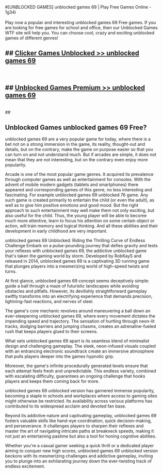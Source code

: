 #[UNBLOCKED GAMES] unblocked games 69 | Play Free Games Online - 1g34i <br>
<br>
Play now a popular and interesting unblocked games 69 Free games. If you are looking for free games for school and office, then our Unblocked Games WTF site will help you. You can choose cool, crazy and exciting unblocked games of different genres!


## ##  [Clicker Games Unblocked >> unblocked games 69](http://freeplayer.one?title=unblocked_games_69&ref=22)
  <br>

##  ## [Unblocked Games Premium >> unblocked games 69](http://freeplayer.one?title=unblocked_games_69&ref=22)
  <br>
  ##



## Unblocked Games unblocked games 69 Free?

unblocked games 69 are a very popular game for today, where there is a bet not on a strong immersion in the game, its reality, thought-out and details, but on the contrary, make the game on purpose easier so that you can turn on and not understand much. But if arcades are simple, it does not mean that they are not interesting, but on the contrary even enjoy more popularity.

Arcade is one of the most popular game genres. It acquired its prevalence through computer games as well as entertainment for consoles. With the advent of mobile modern gadgets (tablets and smartphones) there appeared and corresponding games of this genre, no less interesting and fascinating. For example unblocked games 69 unblocked 76 game. Any such game is created primarily to entertain the child (or even the adult), as well as to give him positive emotions and good mood. But the right approach to such entertainment may well make them not only exciting, but also useful for the child. Thus, the young player will be able to become much more attentive, learn to focus his attention on some certain object or action, will train memory and logical thinking. And all these abilities and their development in early childhood are very important.

unblocked games 69 Unblocked: Riding the Thrilling Curve of Endless Challenge
Embark on a pulse-pounding journey that defies gravity and tests your reflexes with unblocked games 69, the addictive unblocked game that's taken the gaming world by storm. Developed by RobKayS and released in 2014, unblocked games 69 is a captivating 3D running game that plunges players into a mesmerizing world of high-speed twists and turns.

At first glance, unblocked games 69 concept seems deceptively simple: guide a ball through a maze of futuristic landscapes while avoiding obstacles and pitfalls. However, its devilishly straightforward gameplay swiftly transforms into an electrifying experience that demands precision, lightning-fast reactions, and nerves of steel.

The game's core mechanic revolves around maneuvering a ball down an ever-steepening unblocked games 69, where every movement dictates the impending speed and trajectory. The sensation of hurtling through neon-lit tracks, dodging barriers and jumping chasms, creates an adrenaline-fueled rush that keeps players glued to their screens.

What sets unblocked games 69 apart is its seamless blend of minimalist design and challenging gameplay. The sleek, neon-infused visuals coupled with an entrancing electronic soundtrack create an immersive atmosphere that pulls players deeper into the games hypnotic grip.

Moreover, the game's infinite procedurally generated levels ensure that each attempt feels fresh and unpredictable. This endless variety, combined with escalating difficulty, guarantees an ongoing challenge that hooks players and keeps them coming back for more.

unblocked games 69 unblocked version has garnered immense popularity, becoming a staple in schools and workplaces where access to gaming sites might otherwise be restricted. Its availability across various platforms has contributed to its widespread acclaim and devoted fan base.

Beyond its addictive nature and captivating gameplay, unblocked games 69 fosters valuable skills like hand-eye coordination, quick decision-making, and perseverance. It challenges players to sharpen their reflexes and master the art of navigating intricate paths at breakneck speeds, making it not just an entertaining pastime but also a tool for honing cognitive abilities.

Whether you're a casual gamer seeking a quick thrill or a dedicated player aiming to conquer new high scores, unblocked games 69 unblocked version beckons with its mesmerizing challenges and addictive gameplay, inviting you to plunge into an exhilarating journey down the ever-twisting track of endless excitement.